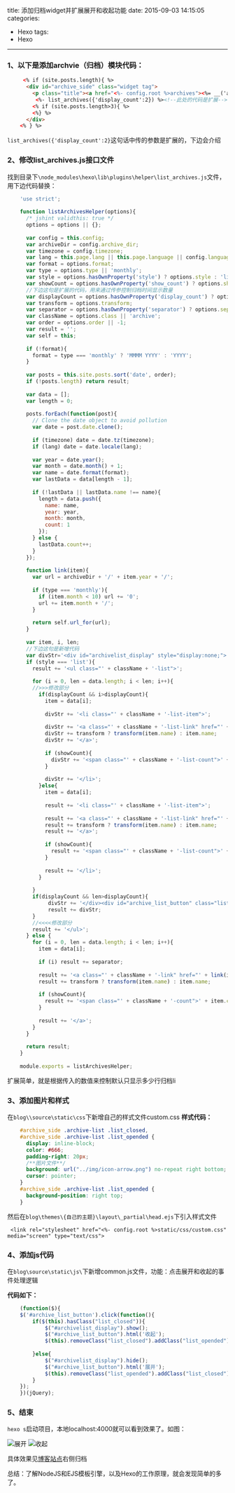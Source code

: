 title: 添加归档widget并扩展展开和收起功能
date: 2015-09-03 14:15:05
categories:
- Hexo
tags:
- Hexo

---

### 1、以下是添加archvie（归档）模块代码：
   
```html
     <% if (site.posts.length){ %>
      <div id="archive_side" class="widget tag">
        <p class="title"><a href="<%- config.root %>archives"><%= __('archive_a') %></a></p>
       	 <%- list_archives({'display_count':2}) %><!--此处的代码是扩展-->
        <% if (site.posts.length>3){ %>
        <%} %>
      </div>
    <% } %>
```
`list_archives({'display_count':2}`这句话中传的参数是扩展的，下边会介绍

<!--more-->

### 2、修改list_archives.js接口文件

找到目录下`\node_modules\hexo\lib\plugins\helper\list_archives.js`文件，用下边代码替换：

```JavaScript
    'use strict';
    
    function listArchivesHelper(options){
      /* jshint validthis: true */
      options = options || {};
    
      var config = this.config;
      var archiveDir = config.archive_dir;
      var timezone = config.timezone;
      var lang = this.page.lang || this.page.language || config.language;
      var format = options.format;
      var type = options.type || 'monthly';
      var style = options.hasOwnProperty('style') ? options.style : 'list';
      var showCount = options.hasOwnProperty('show_count') ? options.show_count : true;
      //下边这句是扩展的代码，用来通过传参控制归档时间显示数量
      var displayCount = options.hasOwnProperty('display_count') ? options.display_count : null;
      var transform = options.transform;
      var separator = options.hasOwnProperty('separator') ? options.separator : ', ';
      var className = options.class || 'archive';
      var order = options.order || -1;
      var result = '';
      var self = this;
    
      if (!format){
        format = type === 'monthly' ? 'MMMM YYYY' : 'YYYY';
      }
    
      var posts = this.site.posts.sort('date', order);
      if (!posts.length) return result;
    
      var data = [];
      var length = 0;
    
      posts.forEach(function(post){
        // Clone the date object to avoid pollution
        var date = post.date.clone();
    
        if (timezone) date = date.tz(timezone);
        if (lang) date = date.locale(lang);
    
        var year = date.year();
        var month = date.month() + 1;
        var name = date.format(format);
        var lastData = data[length - 1];
    
        if (!lastData || lastData.name !== name){
          length = data.push({
            name: name,
            year: year,
            month: month,
            count: 1
          });
        } else {
          lastData.count++;
        }
      });
    
      function link(item){
        var url = archiveDir + '/' + item.year + '/';
    
        if (type === 'monthly'){
          if (item.month < 10) url += '0';
          url += item.month + '/';
        }
    
        return self.url_for(url);
      }
    
      var item, i, len;
      //下边这句是新增代码
      var divStr='<div id="archivelist_display" style="display:none;">';
      if (style === 'list'){
        result += '<ul class="' + className + '-list">';
    
        for (i = 0, len = data.length; i < len; i++){
        //>>>修改部分
          if(displayCount && i>displayCount){
            item = data[i];
    
            divStr += '<li class="' + className + '-list-item">';
    
            divStr += '<a class="' + className + '-list-link" href="' + link(item) + '">';
            divStr += transform ? transform(item.name) : item.name;
            divStr += '</a>';
    
            if (showCount){
              divStr += '<span class="' + className + '-list-count">' + item.count + '</span>';
            }
    
            divStr += '</li>';
          }else{
            item = data[i];
    
            result += '<li class="' + className + '-list-item">';
    
            result += '<a class="' + className + '-list-link" href="' + link(item) + '">';
            result += transform ? transform(item.name) : item.name;
            result += '</a>';
    
            if (showCount){
              result += '<span class="' + className + '-list-count">' + item.count + '</span>';
            }
    
            result += '</li>';
          }
          
        }
        if(displayCount && len>displayCount){
             divStr += '</div><div id="archive_list_button" class="list_closed">展开</div>';
             result += divStr;
        }
        //<<<<修改部分
        result += '</ul>';
      } else {
        for (i = 0, len = data.length; i < len; i++){
          item = data[i];
    
          if (i) result += separator;
    
          result += '<a class="' + className + '-link" href="' + link(item) + '">';
          result += transform ? transform(item.name) : item.name;
    
          if (showCount){
            result += '<span class="' + className + '-count">' + item.count + '</span>';
          }
    
          result += '</a>';
        }
      }
    
      return result;
    }
    
    module.exports = listArchivesHelper;
```
扩展简单，就是根据传入的数值来控制默认只显示多少行归档li

### 3、添加图片和样式
在`blog\\source\static\css`下新增自己的样式文件custom.css
**样式代码：**
```css
    #archive_side .archive-list .list_closed,
    #archive_side .archive-list .list_opended {
      display: inline-block;
      color: #666;
      padding-right: 20px;
      /**图片文件**/
      background: url("../img/icon-arrow.png") no-repeat right bottom;
      cursor: pointer;
    }
    #archive_side .archive-list .list_opended {
      background-position: right top;
    }

```
然后在`blog\themes\{自己的主题}\layout\_partial\head.ejs`下引入样式文件

     <link rel="stylesheet" href="<%- config.root %>static/css/custom.css" media="screen" type="text/css">

### 4、添加js代码

 在`blog\source\static\js\`下新增common.js文件，功能：点击展开和收起的事件处理逻辑
 
**代码如下：**
```javascript
    (function($){
	$('#archive_list_button').click(function(){
		if($(this).hasClass("list_closed")){
			$("#archivelist_display").show();
			$("#archive_list_button").html('收起');
			$(this).removeClass("list_closed").addClass("list_opended");
			
		}else{
			$("#archivelist_display").hide();
			$("#archive_list_button").html('展开');
			$(this).removeClass("list_opended").addClass("list_closed");
		}
	});
    })(jQuery);

```
    
    
### 5、结束

`hexo s`启动项目，本地localhost:4000就可以看到效果了。如图：

![展开][1]
![收起][2]

具体效果见[博客站点][3]右侧归档


  [1]: https://giscafer.github.io/static/img/hexo-archive-setting01.png
  [2]: https://giscafer.github.io/static/img/hexo-archive-setting02.png
  [3]: http://giscafer.com
  
  
总结：了解NodeJS和EJS模板引擎，以及Hexo的工作原理，就会发现简单的多了。